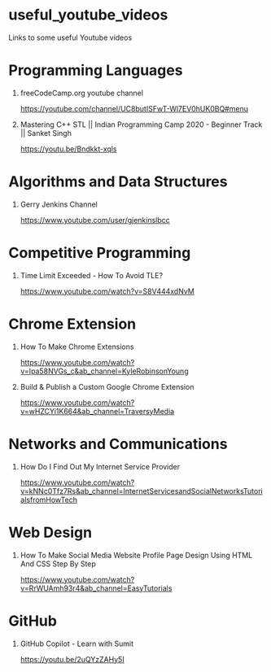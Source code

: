# useful_youtube_videos
Links to some useful Youtube videos

# Programming Languages 
1. freeCodeCamp.org youtube channel

   https://youtube.com/channel/UC8butISFwT-Wl7EV0hUK0BQ#menu

2. Mastering C++ STL || Indian Programming Camp 2020 - Beginner Track || Sanket Singh

   https://youtu.be/Bndkkt-xqls
   
# Algorithms and Data Structures
1. Gerry Jenkins Channel

   https://www.youtube.com/user/gjenkinslbcc
   
# Competitive Programming
1. Time Limit Exceeded - How To Avoid TLE? 

   https://www.youtube.com/watch?v=S8V444xdNvM
    
# Chrome Extension
1. How To Make Chrome Extensions

   https://www.youtube.com/watch?v=Ipa58NVGs_c&ab_channel=KyleRobinsonYoung
  
2. Build & Publish a Custom Google Chrome Extension

   https://www.youtube.com/watch?v=wHZCYi1K664&ab_channel=TraversyMedia
    
# Networks and Communications
1. How Do I Find Out My Internet Service Provider

    https://www.youtube.com/watch?v=kNNc0Tfz7Rs&ab_channel=InternetServicesandSocialNetworksTutorialsfromHowTech
    
# Web Design 
1. How To Make Social Media Website Profile Page Design Using HTML And CSS Step By Step

   https://www.youtube.com/watch?v=RrWUAmh93r4&ab_channel=EasyTutorials   

# GitHub
1. GitHub Copilot - Learn with Sumit
  
   https://youtu.be/2uQYzZAHy5I
